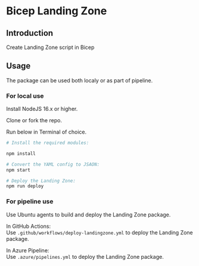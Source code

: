 # Bicep Landing Zone

## Introduction
Create Landing Zone script in Bicep

## Usage
The package can be used both localy or as part of pipeline.

### For local use
Install NodeJS 16.x or higher.  

Clone or fork the repo.  

Run below in Terminal of choice.  
```bash
# Install the required modules:  

npm install

# Convert the YAML config to JSAON:  
npm start

# Deploy the Landing Zone:  
npm run deploy
```

### For pipeline use  
Use Ubuntu agents to build and deploy the Landing Zone package.

In GitHub Actions:  
Use `.github/workflows/deploy-landingzone.yml` to deploy the Landing Zone package.  

In Azure Pipeline:  
Use `.azure/pipelines.yml` to deploy the Landing Zone package.
